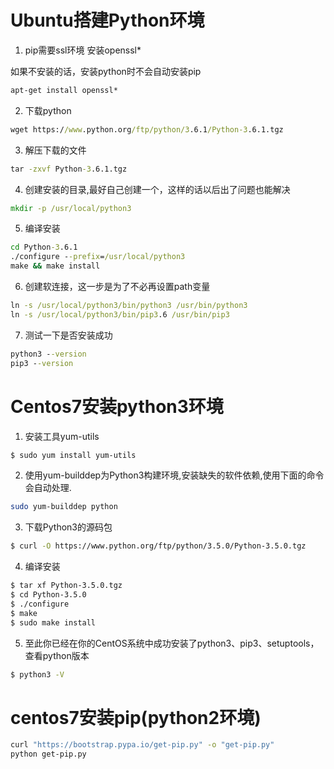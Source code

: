 # Ubuntu搭建Python环境

1. pip需要ssl环境 安装openssl* 
  
如果不安装的话，安装python时不会自动安装pip

```cmd
apt-get install openssl*
```

2. 下载python

```cmd
wget https://www.python.org/ftp/python/3.6.1/Python-3.6.1.tgz
```

3. 解压下载的文件

```cmd
tar -zxvf Python-3.6.1.tgz
```

4. 创建安装的目录,最好自己创建一个，这样的话以后出了问题也能解决

```cmd
mkdir -p /usr/local/python3
```

5. 编译安装

```cmd
cd Python-3.6.1
./configure --prefix=/usr/local/python3
make && make install
```

6. 创建软连接，这一步是为了不必再设置path变量

```cmd
ln -s /usr/local/python3/bin/python3 /usr/bin/python3
ln -s /usr/local/python3/bin/pip3.6 /usr/bin/pip3
```

7. 测试一下是否安装成功

```cmd
python3 --version
pip3 --version
```

# Centos7安装python3环境

1. 安装工具yum-utils

```bash
$ sudo yum install yum-utils
```

2. 使用yum-builddep为Python3构建环境,安装缺失的软件依赖,使用下面的命令会自动处理.

```bash
sudo yum-builddep python
```

3. 下载Python3的源码包

```bash
$ curl -O https://www.python.org/ftp/python/3.5.0/Python-3.5.0.tgz
```

4. 编译安装

```bash
$ tar xf Python-3.5.0.tgz
$ cd Python-3.5.0
$ ./configure
$ make
$ sudo make install
```

5. 至此你已经在你的CentOS系统中成功安装了python3、pip3、setuptools，查看python版本

```bash
$ python3 -V
```

# centos7安装pip(python2环境)

```bash
curl "https://bootstrap.pypa.io/get-pip.py" -o "get-pip.py"
python get-pip.py
```
